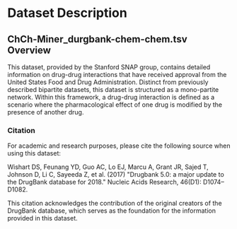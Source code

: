 # Dataset Description

## ChCh-Miner_durgbank-chem-chem.tsv Overview

This dataset, provided by the Stanford SNAP group, contains detailed information on drug-drug interactions that have received approval from the United States Food and Drug Administration. Distinct from previously described bipartite datasets, this dataset is structured as a mono-partite network. Within this framework, a drug-drug interaction is defined as a scenario where the pharmacological effect of one drug is modified by the presence of another drug.

### Citation
For academic and research purposes, please cite the following source when using this dataset:

Wishart DS, Feunang YD, Guo AC, Lo EJ, Marcu A, Grant JR, Sajed T, Johnson D, Li C, Sayeeda Z, et al. (2017) "Drugbank 5.0: a major update to the DrugBank database for 2018." Nucleic Acids Research, 46(D1): D1074–D1082.

This citation acknowledges the contribution of the original creators of the DrugBank database, which serves as the foundation for the information provided in this dataset.


